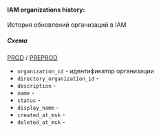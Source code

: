 #### IAM organizations history:

История обновлений организаций в IAM


##### Схема

[PROD](https://yt.yandex-team.ru/hahn/navigation?path=//home/cloud-dwh/data/prod/ods/iam/organizations_history)
/ [PREPROD](https://yt.yandex-team.ru/hahn/navigation?path=//home/cloud-dwh/data/preprod/ods/iam/organizations_history)

- `organization_id` - идентификатор организации
- `directory_organization_id` -
- `description` -
- `name` -
- `status` -
- `display_name` -
- `created_at_msk` -
- `deleted_at_msk` -
